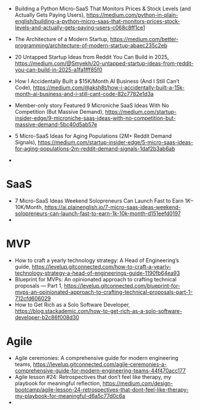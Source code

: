 

- Building a Python Micro-SaaS That Monitors Prices & Stock Levels (and Actually Gets Paying Users), https://medium.com/python-in-plain-english/building-a-python-micro-saas-that-monitors-prices-stock-levels-and-actually-gets-paying-users-c068c8ff1ce1



- The Architecture of a Modern Startup, https://medium.com/better-programming/architecture-of-modern-startup-abaec235c2eb
- 20 Untapped Startup Ideas from Reddit You Can Build in 2025, https://medium.com/@Smyekh/20-untapped-startup-ideas-from-reddit-you-can-build-in-2025-a1fa1fff85f0
- How I Accidentally Built a $15K/Month AI Business (And I Still Can’t Code), https://medium.com/@aksh8t/how-i-accidentally-built-a-15k-month-ai-business-and-i-still-cant-code-82c7782e1d3a
- Member-only story Featured 9 Microniche SaaS Ideas With No Competition (But Massive Demand), https://medium.com/startup-insider-edge/9-microniche-saas-ideas-with-no-competition-but-massive-demand-5bc40d5ab57e
- 5 Micro-SaaS Ideas for Aging Populations (2M+ Reddit Demand Signals), https://medium.com/startup-insider-edge/5-micro-saas-ideas-for-aging-populations-2m-reddit-demand-signals-1daf2b3ab6ab
- 


# SaaS
- 7 Micro-SaaS Ideas Weekend Solopreneurs Can Launch Fast to Earn $1K–$10K/Month, https://ai.plainenglish.io/7-micro-saas-ideas-weekend-solopreneurs-can-launch-fast-to-earn-1k-10k-month-d151eefd0197
- 


# MVP

- How to craft a yearly technology strategy: A Head of Engineering’s guide, https://levelup.gitconnected.com/how-to-craft-a-yearly-technology-strategy-a-head-of-engineerings-guide-1190fb64ea93
- Blueprint for MVPs: An opinionated approach to crafting technical proposals — Part 1, https://levelup.gitconnected.com/blueprint-for-mvps-an-opinionated-approach-to-crafting-technical-proposals-part-1-712cfd606029
- How to Get Rich as a Solo Software Developer, https://blog.stackademic.com/how-to-get-rich-as-a-solo-software-developer-b2c86f008d30


# Agile 
- Agile ceremonies: A comprehensive guide for modern engineering teams, https://levelup.gitconnected.com/agile-ceremonies-a-comprehensive-guide-for-modern-engineering-teams-44f470acc177
- Agile lesson #24: Retrospectives that don’t feel like therapy, my playbook for meaningful reflection, https://medium.com/design-bootcamp/agile-lesson-24-retrospectives-that-dont-feel-like-therapy-my-playbook-for-meaningful-d6a5c77d0c6a
- 
